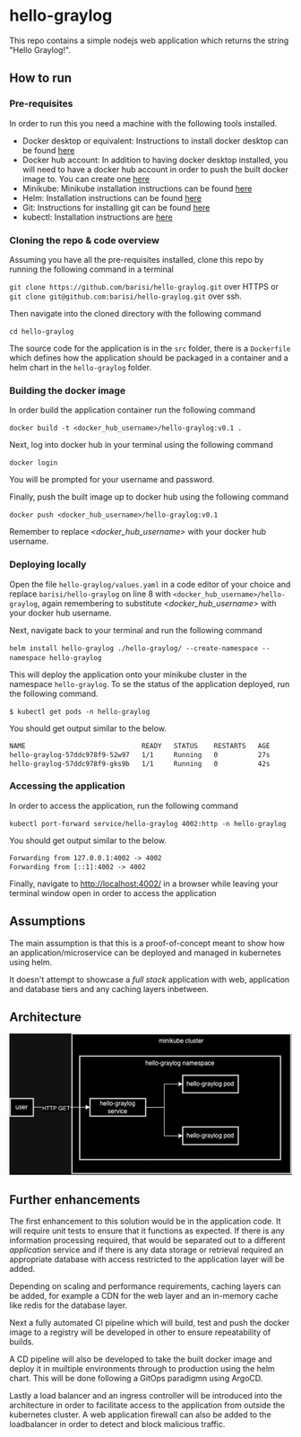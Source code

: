 # hello-graylog

This repo contains a simple nodejs web application which returns the string "Hello Graylog!".

## How to run
### Pre-requisites
In order to run this you need a machine with the following tools installed.

- Docker desktop or equivalent: Instructions to install docker desktop can be found [here](https://docs.docker.com/desktop/)
- Docker hub account: In addition to having docker desktop installed, you will need to have a docker hub account in order to push the built docker image to. You can create one [here](https://hub.docker.com/signup)
- Minikube: Minikube installation instructions can be found [here](https://minikube.sigs.k8s.io/docs/start/)
- Helm: Installation instructions can be found [here](https://helm.sh/docs/intro/install/)
- Git: Instructions for installing git can be found [here](https://git-scm.com/book/en/v2/Getting-Started-Installing-Git)
- kubectl: Installation instructions are [here](https://kubernetes.io/docs/tasks/tools/)


### Cloning the repo & code overview
Assuming you have all the pre-requisites installed, clone this repo by running the following command in a terminal

`git clone https://github.com/barisi/hello-graylog.git` over HTTPS or `git clone git@github.com:barisi/hello-graylog.git` over ssh.

Then navigate into the cloned directory with the following command

`cd hello-graylog`

The source code for the application is in the `src` folder, there is a `Dockerfile` which defines how the application should be packaged in a container and a helm chart in the `hello-graylog` folder.


### Building the docker image
In order build the application container run the following command

`docker build -t <docker_hub_username>/hello-graylog:v0.1 .`

Next, log into docker hub in your terminal using the following command

`docker login`

You will be prompted for your username and password.

Finally, push the built image up to docker hub using the following command

`docker push <docker_hub_username>/hello-graylog:v0.1`

Remember to replace _<docker_hub_username>_ with your docker hub username.

### Deploying locally
Open the file `hello-graylog/values.yaml` in a code editor of your choice and replace `barisi/hello-graylog` on line 8 with `<docker_hub_username>/hello-graylog`, again remembering to substitute _<docker_hub_username>_ with your docker hub username.

Next, navigate back to your terminal and run the following command

`helm install hello-graylog ./hello-graylog/ --create-namespace --namespace hello-graylog`

This will deploy the application onto your minikube cluster in the namespace `hello-graylog`. To se the status of the application deployed, run the following command.

`$ kubectl get pods -n hello-graylog`

You should get output similar to the below.
```                                                                         
NAME                             READY   STATUS    RESTARTS   AGE
hello-graylog-57ddc978f9-52w97   1/1     Running   0          27s
hello-graylog-57ddc978f9-gks9b   1/1     Running   0          42s
```

### Accessing the application
In order to access the application, run the following command

`kubectl port-forward service/hello-graylog 4002:http -n hello-graylog`

You should get output similar to the below.
```                                                                         
Forwarding from 127.0.0.1:4002 -> 4002
Forwarding from [::1]:4002 -> 4002
```
Finally, navigate to [http://localhost:4002/](http://localhost:4002/) in a browser while leaving your terminal window open in order to access the application

## Assumptions
The main assumption is that this is a proof-of-concept meant to show how an application/microservice can be deployed and managed in kubernetes using helm. 

It doesn't attempt to showcase a _full stack_ application with web, application and database tiers and any caching layers inbetween.

## Architecture
![Architecture](./images/architecture.png)

## Further enhancements
The first enhancement to this solution would be in the application code. It will require unit tests to ensure that it functions as expected. If there is any information processing required, that would be separated out to a different _application_ service and if there is any data storage or retrieval required an appropriate database with access restricted to the application layer will be added.

Depending on scaling and performance requirements, caching layers can be added, for example a CDN for the web layer and an in-memory cache like redis for the database layer.

Next a fully automated CI pipeline which will build, test and push the docker image to a registry will be developed in other to ensure repeatability of builds.

A CD pipeline will also be developed to take the built docker image and deploy it in muiltiple environments through to production using the helm chart. This will be done following a GitOps paradigmn using ArgoCD.

Lastly a load balancer and an ingress controller will be introduced into the architecture in order to facilitate access to the application from outside the kubernetes cluster. A web application firewall can also be added to the loadbalancer in order to detect and block malicious traffic.
